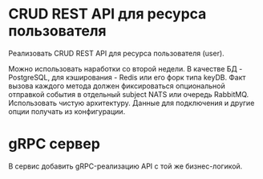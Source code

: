 # CRUD REST API для ресурса пользователя
Реализовать CRUD REST API для ресурса пользователя (user).

Можно использовать наработки со второй недели. В качестве БД - PostgreSQL, для кэширования - Redis или его форк типа keyDB. Факт вызова каждого метода должен фиксироваться опциональной отправкой события в отдельный subject NATS или очередь RabbitMQ. Использовать чистую архитектуру. Данные для подключения и другие опции получать из конфигурации.

# gRPC сервер
В сервис добавить gRPC-реализацию API с той же бизнес-логикой.
